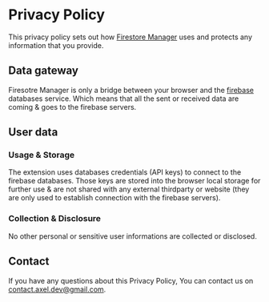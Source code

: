 # Privacy Policy

This privacy policy sets out how [Firestore Manager](https://github.com/AXeL-dev/firestore-manager) uses and protects any information that you provide. 

## Data gateway

Firesotre Manager is only a bridge between your browser and the [firebase](https://firebase.google.com/) databases service. Which means that all the sent or received data are coming & goes to the firebase servers.

## User data

### Usage & Storage

The extension uses databases credentials (API keys) to connect to the firebase databases. Those keys are stored into the browser local storage for further use & are not shared with any external thirdparty or website (they are only used to establish connection with the firebase servers).

### Collection & Disclosure

No other personal or sensitive user informations are collected or disclosed.

## Contact

If you have any questions about this Privacy Policy, You can contact us on [contact.axel.dev@gmail.com](mailto:contact.axel.dev@gmail.com).

